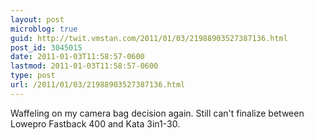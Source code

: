 ```yaml
---
layout: post
microblog: true
guid: http://twit.vmstan.com/2011/01/03/21988903527387136.html
post_id: 3045015
date: 2011-01-03T11:58:57-0600
lastmod: 2011-01-03T11:58:57-0600
type: post
url: /2011/01/03/21988903527387136.html
---
```

Waffeling on my camera bag decision again. Still can't finalize between Lowepro Fastback 400 and Kata 3in1-30.
